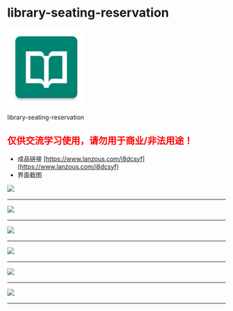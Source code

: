 # library-seating-reservation
<img src="https://github.com/yaokui2018/library-seating-reservation/blob/master/app/src/main/ic_launcher-web.png?raw=true" width="180">

library-seating-reservation
## <font color=red>仅供交流学习使用，请勿用于商业/非法用途！</font>

- 成品链接 [https://www.lanzous.com/i8dcsyf](https://www.lanzous.com/i8dcsyf)
- 界面截图
<img src="http://yaokui.ltd:8080/seat/1/1.jpg" width="400">
<hr>
<img src="http://yaokui.ltd:8080/seat/1/2.jpg" width="400"><hr>
<img src="http://yaokui.ltd:8080/seat/1/3.jpg" width="400"><hr>
<img src="http://yaokui.ltd:8080/seat/1/4.jpg" width="400"><hr>
<img src="http://yaokui.ltd:8080/seat/1/5.jpg" width="400"><hr>
<img src="http://yaokui.ltd:8080/seat/1/6.jpg" width="400"><hr>
